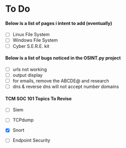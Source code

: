 #  To Do

#### Below is a list of pages i intent to add (eventually)
- [ ] Linux File System
- [ ] Windows File System
- [ ] Cyber S.E.R.E. kit 

#### Below is a list of bugs noticed in the OSINT.py project
- [ ] urls not working 
- [ ] output display
- [ ] for emails, remove the ABCDE@ and research
- [ ] dns & reverse dns will not accept number domains

#### TCM SOC 101 Topics To Revise
- [ ] Siem
- [ ] TCPdump
- [x] Snort 
- [ ] Endpoint Security

